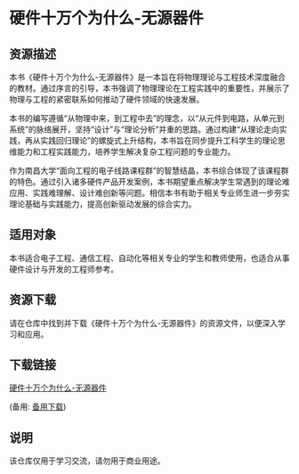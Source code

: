 # 硬件十万个为什么-无源器件

## 资源描述

本书《硬件十万个为什么-无源器件》是一本旨在将物理理论与工程技术深度融合的教材。通过序言的引导，本书强调了物理理论在工程实践中的重要性，并展示了物理与工程的紧密联系如何推动了硬件领域的快速发展。

本书的编写遵循“从物理中来，到工程中去”的理念，以“从元件到电路，从单元到系统”的脉络展开，坚持“设计”与“理论分析”并重的思路。通过构建“从理论走向实践，再从实践回归理论”的螺旋式上升结构，本书旨在同步提升工科学生的理论思维能力和工程实践能力，培养学生解决复杂工程问题的专业能力。

作为南昌大学“面向工程的电子线路课程群”的智慧结晶，本书综合体现了该课程群的特色。通过引入诸多硬件产品开发案例，本书期望重点解决学生常遇到的理论难应用、实践难理解、设计难创新等问题。相信本书有助于相关专业师生进一步夯实理论基础与实践能力，提高创新驱动发展的综合实力。

## 适用对象

本书适合电子工程、通信工程、自动化等相关专业的学生和教师使用，也适合从事硬件设计与开发的工程师参考。

## 资源下载

请在仓库中找到并下载《硬件十万个为什么-无源器件》的资源文件，以便深入学习和应用。

## 下载链接
[硬件十万个为什么-无源器件](https://pan.quark.cn/s/a8d0328a091c) 

(备用: [备用下载](https://pan.baidu.com/s/1QZXiqp2iNDzAmHqjTRWEjQ?pwd=1234))

## 说明

该仓库仅用于学习交流，请勿用于商业用途。

